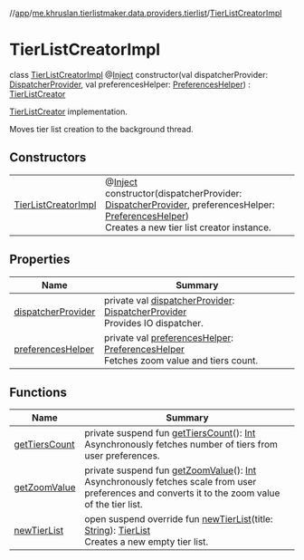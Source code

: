 //[app](../../../index.md)/[me.khruslan.tierlistmaker.data.providers.tierlist](../index.md)/[TierListCreatorImpl](index.md)

# TierListCreatorImpl

class [TierListCreatorImpl](index.md) @[Inject](https://javax-inject.github.io/javax-inject/api/javax/inject/Inject.html) constructor(val dispatcherProvider: [DispatcherProvider](../../me.khruslan.tierlistmaker.data.providers.dispatchers/-dispatcher-provider/index.md), val preferencesHelper: [PreferencesHelper](../../me.khruslan.tierlistmaker.data.providers.database/-preferences-helper/index.md)) : [TierListCreator](../-tier-list-creator/index.md)

[TierListCreator](../-tier-list-creator/index.md) implementation.

Moves tier list creation to the background thread.

## Constructors

| | |
|---|---|
| [TierListCreatorImpl](-tier-list-creator-impl.md) | @[Inject](https://javax-inject.github.io/javax-inject/api/javax/inject/Inject.html) <br>constructor(dispatcherProvider: [DispatcherProvider](../../me.khruslan.tierlistmaker.data.providers.dispatchers/-dispatcher-provider/index.md), preferencesHelper: [PreferencesHelper](../../me.khruslan.tierlistmaker.data.providers.database/-preferences-helper/index.md))<br>Creates a new tier list creator instance. |

## Properties

| Name | Summary |
|---|---|
| [dispatcherProvider](dispatcher-provider.md) | private val [dispatcherProvider](dispatcher-provider.md): [DispatcherProvider](../../me.khruslan.tierlistmaker.data.providers.dispatchers/-dispatcher-provider/index.md)<br>Provides IO dispatcher. |
| [preferencesHelper](preferences-helper.md) | private val [preferencesHelper](preferences-helper.md): [PreferencesHelper](../../me.khruslan.tierlistmaker.data.providers.database/-preferences-helper/index.md)<br>Fetches zoom value and tiers count. |

## Functions

| Name | Summary |
|---|---|
| [getTiersCount](get-tiers-count.md) | private suspend fun [getTiersCount](get-tiers-count.md)(): [Int](https://kotlinlang.org/api/latest/jvm/stdlib/kotlin/-int/index.html)<br>Asynchronously fetches number of tiers from user preferences. |
| [getZoomValue](get-zoom-value.md) | private suspend fun [getZoomValue](get-zoom-value.md)(): [Int](https://kotlinlang.org/api/latest/jvm/stdlib/kotlin/-int/index.html)<br>Asynchronously fetches scale from user preferences and converts it to the zoom value of the tier list. |
| [newTierList](new-tier-list.md) | open suspend override fun [newTierList](new-tier-list.md)(title: [String](https://kotlinlang.org/api/latest/jvm/stdlib/kotlin/-string/index.html)): [TierList](../../me.khruslan.tierlistmaker.data.models.tierlist/-tier-list/index.md)<br>Creates a new empty tier list. |
